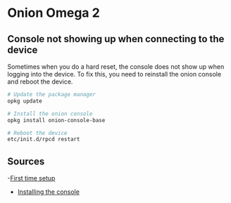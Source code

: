 # Onion Omega 2

## Console not showing up when connecting to the device

Sometimes when you do a hard reset, the console does not show up when logging into the device. To fix this, you need to reinstall the onion console and reboot the device.

```bash
# Update the package manager
opkg update

# Install the onion console
opkg install onion-console-base

# Reboot the device
etc/init.d/rpcd restart
```

## Sources

-[First time setup](https://docs.onion.io/omega2-docs/first-time-setup.html)
- [Installing the console](https://community.onion.io/topic/1416/resolved-restoring-after-a-factory-reset)